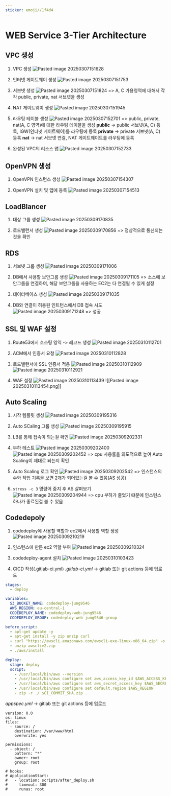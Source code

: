 ```yaml
---
sticker: emoji//1f4d4
---
```

# WEB Service 3-Tier Architecture
## VPC 생성
1) VPC 생성
![Pasted image 20250307151628](images/Pasted%20image%2020250307151628.png)

2) 인터넷 게이트웨이 생성
![Pasted image 20250307151753](images/Pasted%20image%2020250307151753.png)

3) 서브넷 생성
![Pasted image 20250307151824](images/Pasted%20image%2020250307151824.png)
=> A, C 가용영역에 대해서 각 각 public, private, nat 서브넷을 생성

4) NAT 게이트웨이 생성
![Pasted image 20250307151945](images/Pasted%20image%2020250307151945.png)

5) 라우팅 테이블 생성
![Pasted image 20250307152701](images/Pasted%20image%2020250307152701.png)
=> public, private, nat(A, C 영역)에 대한 라우팅 테이블을 생성
**public** -> public 서브넷(A, C) 등록, IGW(인터넷 게이트웨이)를 라우팅에 등록
**private** -> private 서브넷(A, C) 등록
**nat** -> nat 서브넷 연결, NAT 게이트웨이트를 라우팅에 등록

6) 완성된 VPC의 리소스 맵
![Pasted image 20250307152733](images/Pasted%20image%2020250307152733.png)

## OpenVPN 생성
1) OpenVPN 인스턴스 생성
![Pasted image 20250307154307](images/Pasted%20image%2020250307154307.png)

2) OpenVPN 설치 및 앱에 등록
![Pasted image 20250307154513](images/Pasted%20image%2020250307154513.png)


## LoadBlancer
1) 대상 그룹 생성
![Pasted image 20250309170835](images/Pasted%20image%2020250309170835.png)

2) 로드밸런서 생성
![Pasted image 20250309170856](images/Pasted%20image%2020250309170856.png)
=> 정상적으로 통신되는 것을 확인

## RDS
1) 서브넷 그룹 생성
![Pasted image 20250309171006](images/Pasted%20image%2020250309171006.png)

2) DB에서 사용할 보안그룹 생성
![Pasted image 20250309171105](images/Pasted%20image%2020250309171105.png)
=> 소스에 보안그룹을 연결하여, 해당 보안그룹을 사용하는 EC2는 다 연결될 수 있게 설정

3) 데이터베이스 생성
![Pasted image 20250309171035](images/Pasted%20image%2020250309171035.png)

4) DB와 연결이 허용된 인트턴스에서 DB 접속 시도
![Pasted image 20250309171248](images/Pasted%20image%2020250309171248.png)
=> 성공


## SSL 및 WAF 설정
1) Route53에서 호스팅 영역 -> 레코드 생성
![Pasted image 20250310112701](images/Pasted%20image%2020250310112701.png)

2) ACM에서 인증서 요청
![Pasted image 20250310112828](images/Pasted%20image%2020250310112828.png)


3) 로드밸런서에 SSL 인증서 적용
![Pasted image 20250310112909](images/Pasted%20image%2020250310112909.png)
![Pasted image 20250310112921](images/Pasted%20image%2020250310112921.png)

4) WAF 설정
![Pasted image 20250310113439](images/Pasted%20image%2020250310113439.png)
![[Pasted image 20250310113454.png]]


## Auto Scaling
1) 시작 템플릿 생성
![Pasted image 20250309195316](images/Pasted%20image%2020250309195316.png)

2) Auto SCaling  그룹 생성
![Pasted image 20250309195915](images/Pasted%20image%2020250309195915.png)

3) LB를 통해 접속이 되는걸 확인
![Pasted image 20250309202331](images/Pasted%20image%2020250309202331.png)

4) 부하 테스트
![Pasted image 20250309202400](images/Pasted%20image%2020250309202400.png)
![Pasted image 20250309202452](images/Pasted%20image%2020250309202452.png)
=> cpu 사용률을 의도적으로 높여 Auto Scaling이 제대로 되는지 확인

5) Auto Scaling 로그 확인
![Pasted image 20250309202542](images/Pasted%20image%2020250309202542.png)
=> 인스턴스의 수와 작업 기록을 보면 2개가 되어있는걸 볼 수 있음(AS 성공)

6) `stress -c 3` 명령어 중지 후 AS 살펴보기
![Pasted image 20250309204944](images/Pasted%20image%2020250309204944.png)
=> cpu 부하가 줄었기 떄문에 인스턴스 하나가 종료된걸 볼 수 있음

## Codedepoly

1) codedeploy에 사용할 역할과 ec2에서 사용할 역할 생성
![Pasted image 20250309210219](images/Pasted%20image%2020250309210219.png)

2) 인스턴스에 만든 ec2 역할 부여
![Pasted image 20250309210324](images/Pasted%20image%2020250309210324.png)

3) codedeploy-agent 설치
![Pasted image 20250310103423](images/Pasted%20image%2020250310103423.png)

4) CICD 작성(.gitlab-ci.yml)
*.gitlab-ci.yml* -> gitlab 또는 git actions 등에 업로드
```yaml
stages:
  - deploy

variables:
  S3_BUCKET_NAME: codedeploy-jung9546
  AWS_REGION: eu-central-1
  CODEDEPLOY_NAME: codedeploy-web-jung9546
  CODEDEPLOY_GROUP: codedeploy-web-jung9546-group

before_script:
  - apt-get update -y
  - apt-get install -y zip unzip curl
  - curl "https://awscli.amazonaws.com/awscli-exe-linux-x86_64.zip" -o "awscliv2.zip"
  - unzip awscliv2.zip
  - ./aws/install

deploy:
  stage: deploy
  script:
    - /usr/local/bin/aws --version
    - /usr/local/bin/aws configure set aws_access_key_id $AWS_ACCESS_KEY_ID
    - /usr/local/bin/aws configure set aws_secret_access_key $AWS_SECRET_ACCESS_KEY
    - /usr/local/bin/aws configure set default.region $AWS_REGION
    - zip -r ./ $CI_COMMIT_SHA.zip .
```

*appspec.yml* -> gitlab 또는 git actions 등에 업로드
```
version: 0.0
os: linux
files:
  - source: /
    destination: /var/www/html
    overwrite: yes

permissions:
  - object: /
    pattern: "*"
    owner: root
    group: root

# hooks:
# ApplicationStart:
#   - location: scripts/after_deploy.sh
#     timeout: 300
#     runas: root
```
